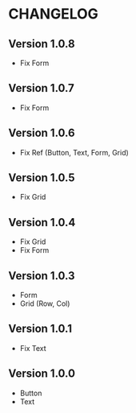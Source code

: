 # CHANGELOG

## Version 1.0.8

-   Fix Form

## Version 1.0.7

-   Fix Form

## Version 1.0.6

-   Fix Ref (Button, Text, Form, Grid)

## Version 1.0.5

-   Fix Grid

## Version 1.0.4

-   Fix Grid
-   Fix Form

## Version 1.0.3

-   Form
-   Grid (Row, Col)

## Version 1.0.1

-   Fix Text

## Version 1.0.0

-   Button
-   Text
